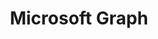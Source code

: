 ---
title: "Microsoft Graph"
description: "Microsoft Graph is the gateway to data and intelligence in Microsoft 365."
image: "/images/guidance-background-graph.webp"
externalUrl: "https://docs.microsoft.com/graph/?WT.mc_id=m365-12936-cxa"
---